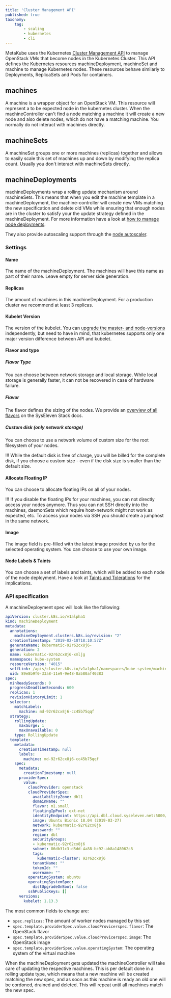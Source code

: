 ```yaml
---
title: 'Cluster Management API'
published: true
taxonomy:
    tag:
        - scaling
        - kubernetes
        - cli
---
```


MetaKube uses the Kubernetes [Cluster Management API](https://github.com/kubernetes-sigs/cluster-api) to manage OpenStack VMs that become nodes in the Kubernetes Cluster.
This API defines the Kubernetes resources machineDeployment, machineSet and machine to manage Kubernetes nodes. These resources behave similarly to Deployments, ReplicaSets and Pods for containers.

## machines

A machine is a wrapper object for an OpenStack VM. This resource will represent a to be expected node in the kubernetes cluster. When the machineController can't find a node matching a machine it will create a new node and also delete nodes, which do not have a matching machine. You normally do not interact with machines directly.

## machineSets

A machineSet groups one or more machines (replicas) together and allows to easily scale this set of machines up and down by modifying the replica count. Usually you don't interact with machineSets directly.

## machineDeployments

machineDeployments wrap a rolling update mechanism around machineSets. This means that when you edit the machine template in a machineDeployment, the machine-controller will create new VMs matching the new specification and delete old VMs while ensuring that enough nodes are in the cluster to satisfy your the update strategy defined in the machineDeployment. For more information have a look at [how to manage node deployments](../../04.tutorials/09.manage-node-deployments/default.en.md).

They also provide autoscaling support through the [node autoscaler](../../04.tutorials/20.use-horizontal-node-autoscaling/default.en.md).

### Settings

#### Name

The name of the machineDeployment. The machines will have this name as part of their name. Leave empty for server side generation.

#### Replicas

The amount of machines in this machineDeployment. For a production cluster we recommend at least 3 replicas.

#### Kubelet Version

The version of the kubelet. You can [upgrade the master- and node-versions](../../04.tutorials/03.upgrade-a-cluster/default.en.md) independently, but need to have in mind, that kubernetes supports only one major version difference between API and kubelet.

#### Flavor and type

##### Flavor Type

You can choose between network storage and local storage. While local storage is generally faster, it can not be recovered in case of hardware failure.

##### Flavor

The flavor defines the sizing of the nodes. We provide an [overview of all flavors](https://docs.syseleven.de/syseleven-stack/en/reference/compute#flavors) on the SysEleven Stack docs.

##### Custom disk (only network storage)

You can choose to use a network volume of custom size for the root filesystem of your nodes.

!!! While the default disk is free of charge, you will be billed for the complete disk, if you choose a custom size - even if the disk size is smaller than the default size.

#### Allocate Floating IP

You can choose to allocate floating IPs on all of your nodes.

!!! If you disable the floating IPs for your machines, you can not directly access your nodes anymore. Thus you can not SSH directly into the machines, daemonSets which require host-network might not work as expected, etc. To access your nodes via SSH you should create a jumphost in the same network.

#### Image

The image field is pre-filled with the latest image provided by us for the selected operating system. You can choose to use your own image.

#### Node Labels & Taints

You can choose a set of labels and taints, which will be added to each node of the node deployment. Have a look at [Taints and Tolerations](../10.taints-and-tolerations/default.en.md) for the implications.

### API specification

A machineDeployment spec will look like the following:

```yaml
apiVersion: cluster.k8s.io/v1alpha1
kind: machineDeployment
metadata:
  annotations:
    machineDeployment.clusters.k8s.io/revision: "2"
  creationTimestamp: "2019-02-18T18:10:57Z"
  generateName: kubermatic-92r62cx8j6-
  generation: 2
  name: kubermatic-92r62cx8j6-xmljg
  namespace: kube-system
  resourceVersion: "4015"
  selfLink: /apis/cluster.k8s.io/v1alpha1/namespaces/kube-system/machineDeployments/kubermatic-92r62cx8j6-xmljg
  uid: 89e8b9f0-33a8-11e9-9e48-0a580af40383
spec:
  minReadySeconds: 0
  progressDeadlineSeconds: 600
  replicas: 1
  revisionHistoryLimit: 1
  selector:
    matchLabels:
      machine: md-92r62cx8j6-cc45b75qqf
  strategy:
    rollingUpdate:
      maxSurge: 1
      maxUnavailable: 0
    type: RollingUpdate
  template:
    metadata:
      creationTimestamp: null
      labels:
        machine: md-92r62cx8j6-cc45b75qqf
    spec:
      metadata:
        creationTimestamp: null
      providerSpec:
        value:
          cloudProvider: openstack
          cloudProviderSpec:
            availabilityZone: dbl1
            domainName: ""
            flavor: m1.small
            floatingIpPool: ext-net
            identityEndpoint: https://api.dbl.cloud.syseleven.net:5000/v3
            image: Ubuntu Bionic 18.04 (2019-03-27)
            network: kubermatic-92r62cx8j6
            password: ""
            region: dbl
            securityGroups:
            - kubermatic-92r62cx8j6
            subnet: 86db31c3-d5dd-4a88-bc92-ab8a148062c8
            tags:
              kubermatic-cluster: 92r62cx8j6
            tenantName: ""
            tokenId: ""
            username: ""
          operatingSystem: ubuntu
          operatingSystemSpec:
            distUpgradeOnBoot: false
          sshPublicKeys: []
      versions:
        kubelet: 1.13.3
```

The most common fields to change are:

* `spec.replicas`: The amount of worker nodes managed by this set
* `spec.template.providerSpec.value.cloudProvicerspec.flavor`: The OpenStack flavor
* `spec.template.providerSpec.value.cloudProvicerspec.image`: The OpenStack image
* `spec.template.providerSpec.value.operatingSystem`: The operating system of the virtual machine

When the machineDeployment gets updated the machineController will take care of updating the respective machines. This is per default done in a rolling update type, which means that a new machine will be created matching the new spec, and as soon as this machine is ready an old one will be cordoned, drained and deleted. This will repeat until all machines match the new spec.
